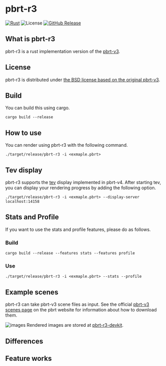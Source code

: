 # pbrt-r3
[![Rust](https://github.com/ototoi/pbrt-r3/actions/workflows/rust.yml/badge.svg)](https://github.com/ototoi/pbrt-r3/actions/workflows/rust.yml)
![License](https://img.shields.io/github/license/ototoi/pbrt-r3)
[![GitHub Release](https://img.shields.io/github/v/release/ototoi/pbrt-r3)](https://github.com/ototoi/pbrt-r3/releases/latest)



## What is pbrt-r3
pbrt-r3 is a rust implementation version of the [pbrt-v3](https://github.com/mmp/pbrt-v3).

## License
pbrt-r3 is distributed under [the BSD license based on the original pbrt-v3](https://github.com/mmp/pbrt-v3/blob/master/LICENSE.txt).

## Build
You can build this using cargo.
```
cargo build --release
```

## How to use
You can render using pbrt-r3 with the following command.
```
./target/release/pbrt-r3 -i <exmaple.pbrt>
```
## Tev display
pbrt-r3 supports the [tev](https://github.com/Tom94/tev) display implemented in pbrt-v4.
After starting tev, you can display your rendering progress by adding the following option.
```
./target/release/pbrt-r3 -i <exmaple.pbrt> --display-server localhost:14158
```
## Stats and Profile
If you want to use the stats and profile features, please do as follows.
### Build
```
cargo build --release --features stats --features profile
```
### Use
```
./target/release/pbrt-r3 -i <exmaple.pbrt> --stats --profile
```

## Example scenes
pbrt-r3 can take pbrt-v3 scene files as input.
See the official [pbrt-v3 scenes page](http://pbrt.org/scenes-v3.html) on the pbrt website for information about how to download them.

![images](https://github.com/user-attachments/assets/ce1bebc6-8377-4da7-8b49-38e5073a397e)
Rendered images are stored at [pbrt-r3-devkit](https://github.com/ototoi/pbrt-r3-devkit).




## Differences

## Feature works
